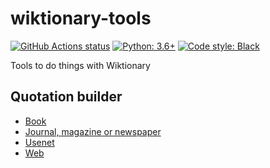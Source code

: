 # wiktionary-tools

[![GitHub Actions status](https://github.com/hugovk/wiktionary-tools/workflows/Lint/badge.svg)](https://github.com/hugovk/wiktionary-tools/actions)
[![Python: 3.6+](https://img.shields.io/badge/python-3.6+-blue.svg)](https://www.python.org/downloads/)
[![Code style: Black](https://img.shields.io/badge/code%20style-black-000000.svg)](https://github.com/psf/black)

Tools to do things with Wiktionary

## Quotation builder

 * [Book](http://hugovk.github.io/wiktionary-tools/quote/book.html)
 * [Journal, magazine or newspaper](http://hugovk.github.io/wiktionary-tools/quote/journal.html)
 * [Usenet](http://hugovk.github.io/wiktionary-tools/quote/usenet.html)
 * [Web](http://hugovk.github.io/wiktionary-tools/quote/web.html)

